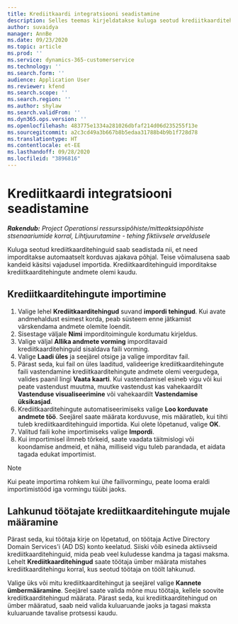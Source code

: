 ```yaml
---
title: Krediitkaardi integratsiooni seadistamine
description: Selles teemas kirjeldatakse kuluga seotud krediitkaarditehingute importimist ja haldamist.
author: suvaidya
manager: AnnBe
ms.date: 09/23/2020
ms.topic: article
ms.prod: ''
ms.service: dynamics-365-customerservice
ms.technology: ''
ms.search.form: ''
audience: Application User
ms.reviewer: kfend
ms.search.scope: ''
ms.search.region: ''
ms.author: shylaw
ms.search.validFrom: ''
ms.dyn365.ops.version: ''
ms.openlocfilehash: 483775e1334a281026dbfaf214d06d235255f13e
ms.sourcegitcommit: a2c3cd49a3b667b8b5edaa31788b4b9b1f728d78
ms.translationtype: HT
ms.contentlocale: et-EE
ms.lasthandoff: 09/28/2020
ms.locfileid: "3896816"
---
```

# <a name="set-up-credit-card-integration"></a>Krediitkaardi integratsiooni seadistamine

_**Rakendub:** Project Operationsi ressurssipõhiste/mitteaktsiapõhiste stsenaariumide korral,  Lihtjuurutamine - tehing fiktiivsele arveldusele_

Kuluga seotud krediitkaarditehinguid saab seadistada nii, et need imporditakse automaatselt korduvas ajakava põhjal. Teise võimalusena saab kandeid käsitsi vajadusel importida. Krediitkaarditehinguid imporditakse krediitkaarditehingute andmete olemi kaudu.

## <a name="import-credit-card-transactions"></a>Krediitkaarditehingute importimine

1. Valige lehel **Krediitkaarditehingud** suvand **impordi tehingud**. Kui avate andmehaldust esimest korda, peab süsteem enne jätkamist värskendama andmete olemite loendit.
2. Sisestage väljale **Nimi** imporditoimingule kordumatu kirjeldus.
3. Valige väljal **Allika andmete vorming** imporditavaid krediitkaarditehinguid sisaldava faili vorming.
4. Valige **Laadi üles** ja seejärel otsige ja valige imporditav fail.
5. Pärast seda, kui fail on üles laaditud, valideerige krediitkaarditehingute faili vastendamine krediitkaarditehingute andmete olemi veergudega, valides paanil lingi **Vaata kaarti**. Kui vastendamisel esineb vigu või kui peate vastendust muutma, muutke vastendust kas vahekaardilt **Vastenduse visualiseerimine** või vahekaardilt **Vastendamise üksikasjad**.
6. Krediitkaarditehingute automatiseerimiseks valige **Loo korduvate andmete töö**. Seejärel saate määrata korduvuse, mis määratleb, kui tihti tuleb krediitkaarditehinguid importida. Kui olete lõpetanud, valige **OK**.
7. Valitud faili kohe importimiseks valige **Impordi**.
8. Kui importimisel ilmneb tõrkeid, saate vaadata täitmislogi või koondamise andmeid, et näha, milliseid vigu tuleb parandada, et aidata tagada edukat importimist.

> [!NOTE]
> Kui peate importima rohkem kui ühe failivormingu, peate looma eraldi importimistööd iga vormingu tüübi jaoks.

## <a name="reassign-the-credit-card-transactions-for-terminated-employees"></a>Lahkunud töötajate krediitkaarditehingute mujale määramine

Pärast seda, kui töötaja kirje on lõpetatud, on töötaja Active Directory Domain Services'i (AD DS) konto keelatud. Siiski võib esineda aktiivseid krediitkaarditehinguid, mida peab veel kuludesse kandma ja tagasi maksma. Lehelt **Krediitkaarditehingud** saate töötaja ümber määrata mistahes krediitkaarditehingu korral, kus seotud töötaja on töölt lahkunud.

Valige üks või mitu krediitkaarditehingut ja seejärel valige **Kannete ümbermääramine**. Seejärel saate valida mõne muu töötaja, kellele soovite krediitkaarditehingud määrata. Pärast seda, kui krediitkaarditehingud on ümber määratud, saab neid valida kuluaruande jaoks ja tagasi maksta kuluaruande tavalise protsessi kaudu.
